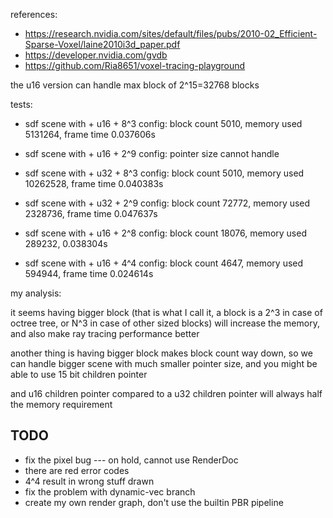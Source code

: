 references:
* https://research.nvidia.com/sites/default/files/pubs/2010-02_Efficient-Sparse-Voxel/laine2010i3d_paper.pdf
* https://developer.nvidia.com/gvdb
* https://github.com/Ria8651/voxel-tracing-playground



the u16 version can handle max block of 2^15=32768 blocks

tests:

* sdf scene with + u16 + 8^3 config: block count 5010, memory used 5131264, frame time 0.037606s
* sdf scene with + u16 + 2^9 config: pointer size cannot handle 

* sdf scene with + u32 + 8^3 config: block count 5010, memory used 10262528, frame time 0.040383s
* sdf scene with + u32 + 2^9 config: block count 72772, memory used 2328736, frame time 0.047637s

* sdf scene with + u16 + 2^8 config: block count 18076, memory used 289232, 0.038304s
* sdf scene with + u16 + 4^4 config: block count 4647, memory used 594944, frame time 0.024614s

my analysis:

it seems having bigger block (that is what I call it, a block is a 2^3 in case of octree tree, or N^3 in case of other sized blocks) will increase the memory, and also make ray tracing performance better

another thing is having bigger block makes block count way down, so we can handle bigger scene with much smaller pointer size, and you might be able to use 15 bit children pointer

and u16 children pointer compared to a u32 children pointer will always half the memory requirement 


## TODO

* fix the pixel bug --- on hold, cannot use RenderDoc
* there are red error codes
* 4^4 result in wrong stuff drawn
* fix the problem with dynamic-vec branch
* create my own render graph, don't use the builtin PBR pipeline